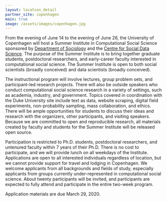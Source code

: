 ```yaml
---
layout: location_detail
partner_site: copenhagen
main: true
image: /assets/images/copenhagen.jpg
---
```


From the evening of June 14 to the evening of June 26, the University of Copenhagen will host a Summer Institute in Computational Social Science sponsored by [Department of Sociology](https://sociology.ku.dk) and the [Centre for Social Data Science](https://sodas.ku.dk/). The purpose of the Summer Institute is to bring together graduate students, postdoctoral researchers, and early-career faculty interested in computational social science. The Summer Institute is open to both social scientists (broadly conceived) and data scientists (broadly conceived). 

The instructional program will involve lectures, group problem sets, and participant-led research projects. There will also be outside speakers who conduct computational social science research in a variety of settings, such as academia, industry, and government. Topics covered in coordination with the Duke University site include text as data, website scraping, digital field experiments, non-probability sampling, mass collaboration, and ethics. There will be ample opportunities for students to discuss their ideas and research with the organizers, other participants, and visiting speakers. Because we are committed to open and reproducible research, all materials created by faculty and students for the Summer Institute will be released open source. 

Participation is restricted to Ph.D. students, postdoctoral researchers, and untenured faculty within 7 years of their Ph.D. There is no cost to participate, and we will provide lunch on all weekdays of the Institute. Applications are open to all interested individuals regardless of location, but we cannot provide support for travel and lodging in Copenhagen. We welcome applicants from all backgrounds and fields of study, especially applicants from groups currently under-represented in computational social science. About twenty participants will be invited, and participants are expected to fully attend and participate in the entire two-week program.

Application materials are due March 29, 2020.
